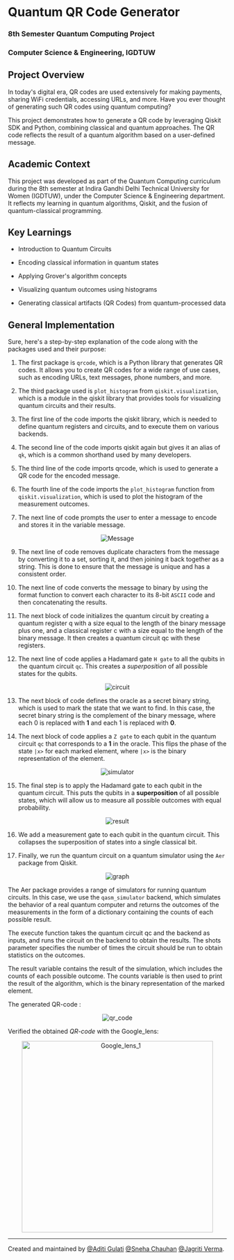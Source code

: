 # Quantum QR Code Generator
### 8th Semester Quantum Computing Project
### Computer Science & Engineering, IGDTUW

## Project Overview
In today's digital era, QR codes are used extensively for making payments, sharing WiFi credentials, accessing URLs, and more. Have you ever thought of generating such QR codes using quantum computing?

This project demonstrates how to generate a QR code by leveraging Qiskit SDK and Python, combining classical and quantum approaches. The QR code reflects the result of a quantum algorithm based on a user-defined message.

## Academic Context
This project was developed as part of the Quantum Computing curriculum during the 8th semester at Indira Gandhi Delhi Technical University for Women (IGDTUW), under the Computer Science & Engineering department. It reflects my learning in quantum algorithms, Qiskit, and the fusion of quantum-classical programming.

## Key Learnings
- Introduction to Quantum Circuits

- Encoding classical information in quantum states

- Applying Grover's algorithm concepts

- Visualizing quantum outcomes using histograms

- Generating classical artifacts (QR Codes) from quantum-processed data

## General Implementation 
Sure, here's a step-by-step explanation of the code along with the packages used and their purpose:

1. The first package is `qrcode`, which is a Python library that generates QR codes. It allows you to create QR codes for a wide range of use cases, such as encoding URLs, text messages, phone numbers, and more.

3. The third package used is `plot_histogram` from `qiskit.visualization`, which is a module in the qiskit library that provides tools for visualizing quantum circuits and their results.

4. The first line of the code imports the qiskit library, which is needed to define quantum registers and circuits, and to execute them on various backends.

5. The second line of the code imports qiskit again but gives it an alias of `qk`, which is a common shorthand used by many developers.

6. The third line of the code imports qrcode, which is used to generate a QR code for the encoded message.

7. The fourth line of the code imports the `plot_histogram` function from `qiskit.visualization`, which is used to plot the histogram of the measurement outcomes.

8. The next line of code prompts the user to enter a message to encode and stores it in the variable message.

<p align="center">
  <img src="QR-code-generator/asset/bern-vazi/message.png" alt="Message" />
</p>

9. The next line of code removes duplicate characters from the message by converting it to a set, sorting it, and then joining it back together as a string. This is done to ensure that the message is unique and has a consistent order.

10. The next line of code converts the message to binary by using the format function to convert each character to its 8-bit `ASCII` code and then concatenating the results.

11. The next block of code initializes the quantum circuit by creating a quantum register q with a size equal to the length of the binary message plus one, and a classical register c with a size equal to the length of the binary message. It then creates a quantum circuit qc with these registers.

12. The next line of code applies a Hadamard gate `H gate` to all the qubits in the quantum circuit `qc`. This creates a *superposition* of all possible states for the qubits.

<p align="center">
  <img src="QR-code-generator/asset/bern-vazi/circuit.png" alt="circuit" />
</p>

13. The next block of code defines the oracle as a secret binary string, which is used to mark the state that we want to find. In this case, the secret binary string is the complement of the binary message, where each 0 is replaced with **1** and each 1 is replaced with **0**.

14. The next block of code applies a `Z gate` to each qubit in the quantum circuit `qc` that corresponds to a **1** in the oracle. This flips the phase of the state `|x>` for each marked element, where `|x>` is the binary representation of the element.

<p align="center">
  <img src="QR-code-generator/asset/bern-vazi/simulator.png" alt="simulator" />
</p>

15. The final step is to apply the Hadamard gate to each qubit in the quantum circuit. This puts the qubits in a **superposition** of all possible states, which will allow us to measure all possible outcomes with equal probability.

<p align="center">
  <img src="QR-code-generator/asset/bern-vazi/result.png" alt="result" />
</p>

16. We add a measurement gate to each qubit in the quantum circuit. This collapses the superposition of states into a single classical bit.

17. Finally, we run the quantum circuit on a quantum simulator using the `Aer` package from Qiskit.

<p align="center">
  <img src="QR-code-generator/asset/bern-vazi/graph.png" alt="graph" />
</p>

The Aer package provides a range of simulators for running quantum circuits. In this case, we use the `qasm_simulator` backend, which simulates the behavior of a real quantum computer and returns the outcomes of the measurements in the form of a dictionary containing the counts of each possible result.

The execute function takes the quantum circuit qc and the backend as inputs, and runs the circuit on the backend to obtain the results. The shots parameter specifies the number of times the circuit should be run to obtain statistics on the outcomes.

The result variable contains the result of the simulation, which includes the counts of each possible outcome. The counts variable is then used to print the result of the algorithm, which is the binary representation of the marked element.

The generated QR-code :

<p align="center">
  <img src="QR-code-generator/asset/bern-vazi/qr_code.png" alt="qr_code" />
</p>

Verified the obtained *QR-code* with the Google_lens:

<p align="center">
  <img src="QR-code-generator/asset/validation/Google_lens_2.jpg" alt="Google_lens_1" height="440" />
</p>


<hr>

Created and maintained by [@Aditi Gulati][1] [@Sneha Chauhan][2] [@Jagriti Verma][2].

[1]: https://github.com/aditi-gulati
[2]: https://github.com/i-am-SnehaChauhan
[3]: https://github.com/Jagriti027
